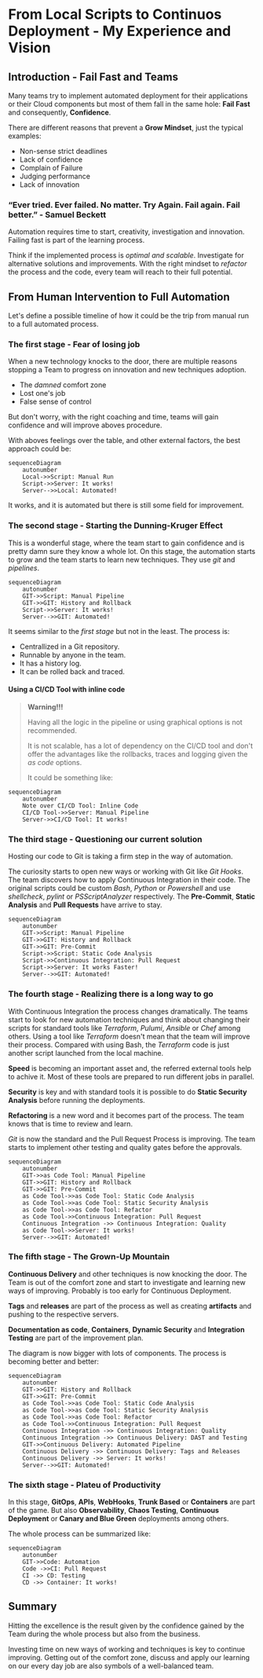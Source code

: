 # From Local Scripts to Continuos Deployment - My Experience and Vision

## Introduction - Fail Fast and Teams

Many teams try to implement automated deployment for their applications or their Cloud components but most of them fall in the same hole: **Fail Fast** and consequently, **Confidence**.

There are different reasons that prevent a **Grow Mindset**, just the typical examples:

* Non-sense strict deadlines
* Lack of confidence
* Complain of Failure
* Judging performance
* Lack of innovation

### “Ever tried. Ever failed. No matter. Try Again. Fail again. Fail better.” - Samuel Beckett

Automation requires time to start, creativity, investigation and innovation. Failing fast is part of the learning process.

Think if the implemented process is *optimal and scalable*. Investigate for alternative solutions and improvements. With the right mindset to *refactor* the process and the code, every team will reach to their full potential.

## From Human Intervention to Full Automation

Let's define a possible timeline of how it could be the trip from manual run to a full automated process.

### The first stage - Fear of losing job

When a new technology knocks to the door, there are multiple reasons stopping a Team to progress on innovation and new techniques adoption.

* The *damned* comfort zone
* Lost one's job
* False sense of control

But don't worry, with the right coaching and time, teams will gain confidence and will improve aboves procedure.

With aboves feelings over the table, and other external factors, the best approach could be:

```mermaid
sequenceDiagram
    autonumber
    Local->>Script: Manual Run
    Script->>Server: It works!
    Server-->>Local: Automated!
```

It works, and it is automated but there is still some field for improvement.

### The second stage - Starting the Dunning-Kruger Effect

This is a wonderful stage, where the team start to gain confidence and is pretty damn sure they know a whole lot. On this stage, the automation starts to grow and the team starts to learn new techniques. They use *git* and *pipelines*.

```mermaid
sequenceDiagram
    autonumber
    GIT->>Script: Manual Pipeline
    GIT->>GIT: History and Rollback
    Script->>Server: It works!
    Server-->>GIT: Automated!
```

It seems similar to the *first stage* but not in the least. The process is:

* Centrallized in a Git repository.
* Runnable by anyone in the team.
* It has a history log.
* It can be rolled back and traced.

#### Using a CI/CD Tool with inline code

> **Warning!!!**
>
> Having all the logic in the pipeline or using graphical options is not recommended.
>
>It is not scalable, has a lot of dependency on the CI/CD tool and don't offer the advantages like the rollbacks, traces and logging given the *as code* options.
>
>It could be something like:

```mermaid
sequenceDiagram
    autonumber
    Note over CI/CD Tool: Inline Code
    CI/CD Tool->>Server: Manual Pipeline
    Server->>CI/CD Tool: It works!
```

### The third stage - Questioning our current solution

Hosting our code to Git is taking a firm step in the way of automation.

The curiosity starts to open new ways or working with Git like *Git Hooks*. The team discovers how to apply Continuous Integration in their code. The original scripts could be custom *Bash*, *Python* or *Powershell* and use *shellcheck*, *pylint* or *PSScriptAnalyzer* respectively. The **Pre-Commit**, **Static Analysis** and **Pull Requests** have arrive to stay.

```mermaid
sequenceDiagram
    autonumber
    GIT->>Script: Manual Pipeline
    GIT->>GIT: History and Rollback
    GIT->>GIT: Pre-Commit
    Script->>Script: Static Code Analysis
    Script->>Continuous Integration: Pull Request
    Script->>Server: It works Faster!
    Server-->>GIT: Automated!
```

### The fourth stage - Realizing there is a long way to go

With Continuous Integration the process changes dramatically. The teams start to look for new automation techniques and think about changing their scripts for standard tools like *Terraform*, *Pulumi*, *Ansible* or *Chef* among others. Using a tool like *Terraform* doesn't mean that the team will improve their process. Compared with using Bash, the *Terraform* code is just another script launched from the local machine.

**Speed** is becoming an important asset and, the referred external tools help to achive it. Most of these tools are prepared to run different jobs in parallel.

**Security** is key and with standard tools it is possible to do **Static Security Analysis** before running the deployments.

**Refactoring** is a new word and it becomes part of the process. The team knows that is time to review and learn.

*Git* is now the standard and the Pull Request Process is improving. The team starts to implement other testing and quality gates before the approvals.

```mermaid
sequenceDiagram
    autonumber
    GIT->>as Code Tool: Manual Pipeline
    GIT->>GIT: History and Rollback
    GIT->>GIT: Pre-Commit
    as Code Tool->>as Code Tool: Static Code Analysis
    as Code Tool->>as Code Tool: Static Security Analysis
    as Code Tool->>as Code Tool: Refactor
    as Code Tool->>Continuous Integration: Pull Request
    Continuous Integration ->> Continuous Integration: Quality
    as Code Tool->>Server: It works!
    Server-->>GIT: Automated!
```

### The fifth stage - The Grown-Up Mountain

**Continuous Delivery** and other techniques is now knocking the door. The Team is out of the comfort zone and start to investigate and learning new ways of improving. Probably is too early for Continuous Deployment.

**Tags** and **releases** are part of the process as well as creating **artifacts** and pushing to the respective servers.

**Documentation as code**, **Containers**, **Dynamic Security** and **Integration Testing** are part of the improvement plan.

The diagram is now bigger with lots of components. The process is becoming better and better:

```mermaid
sequenceDiagram
    autonumber
    GIT->>GIT: History and Rollback
    GIT->>GIT: Pre-Commit
    as Code Tool->>as Code Tool: Static Code Analysis
    as Code Tool->>as Code Tool: Static Security Analysis
    as Code Tool->>as Code Tool: Refactor
    as Code Tool->>Continuous Integration: Pull Request
    Continuous Integration ->> Continuous Integration: Quality
    Continuous Integration ->> Continuous Delivery: DAST and Testing
    GIT->>Continuous Delivery: Automated Pipeline
    Continuous Delivery ->> Continuous Delivery: Tags and Releases
    Continuous Delivery ->> Server: It works!
    Server-->>GIT: Automated!
```

### The sixth stage - Plateu of Productivity

In this stage, **GitOps**, **APIs**, **WebHooks**, **Trunk Based** or **Containers** are part of the game. But also **Observability**, **Chaos Testing**, **Continuous Deployment** or **Canary and Blue Green** deployments among others.

The whole process can be summarized like:

```mermaid
sequenceDiagram
    autonumber
    GIT->>Code: Automation
    Code ->>CI: Pull Request
    CI ->> CD: Testing
    CD ->> Container: It works!
```

## Summary

Hitting the excellence is the result given by the confidence gained by the Team during the whole process but also from the business.

Investing time on new ways of working and techniques is key to continue improving. Getting out of the comfort zone, discuss and apply our learning on our every day job are also symbols of a well-balanced team.

